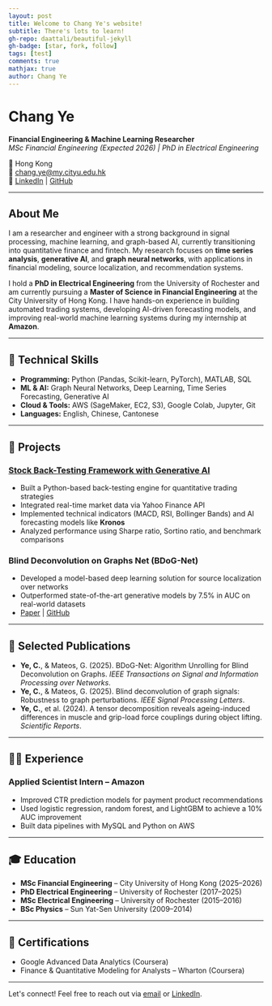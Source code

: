 ```yaml
---
layout: post
title: Welcome to Chang Ye's website!
subtitle: There's lots to learn!
gh-repo: daattali/beautiful-jekyll
gh-badge: [star, fork, follow]
tags: [test]
comments: true
mathjax: true
author: Chang Ye
---
```

# Chang Ye

**Financial Engineering & Machine Learning Researcher**  
*MSc Financial Engineering (Expected 2026) | PhD in Electrical Engineering*

📍 Hong Kong  
📧 chang.ye@my.cityu.edu.hk  
🔗 [LinkedIn](www.linkedin.com/in/ye-chang) | [GitHub](github.com/Yechang618)

---

## About Me

I am a researcher and engineer with a strong background in signal processing, machine learning, and graph-based AI, currently transitioning into quantitative finance and fintech. My research focuses on **time series analysis**, **generative AI**, and **graph neural networks**, with applications in financial modeling, source localization, and recommendation systems.

I hold a **PhD in Electrical Engineering** from the University of Rochester and am currently pursuing a **Master of Science in Financial Engineering** at the City University of Hong Kong. I have hands-on experience in building automated trading systems, developing AI-driven forecasting models, and improving real-world machine learning systems during my internship at **Amazon**.

---

## 🔧 Technical Skills

- **Programming:** Python (Pandas, Scikit-learn, PyTorch), MATLAB, SQL
- **ML & AI:** Graph Neural Networks, Deep Learning, Time Series Forecasting, Generative AI
- **Cloud & Tools:** AWS (SageMaker, EC2, S3), Google Colab, Jupyter, Git
- **Languages:** English, Chinese, Cantonese

---

## 🚀 Projects

### [Stock Back-Testing Framework with Generative AI](https://github.com/Yechang618)
- Built a Python-based back-testing engine for quantitative trading strategies
- Integrated real-time market data via Yahoo Finance API
- Implemented technical indicators (MACD, RSI, Bollinger Bands) and AI forecasting models like **Kronos**
- Analyzed performance using Sharpe ratio, Sortino ratio, and benchmark comparisons

### Blind Deconvolution on Graphs Net (BDoG-Net)
- Developed a model-based deep learning solution for source localization over networks
- Outperformed state-of-the-art generative models by 7.5% in AUC on real-world datasets
- [Paper](https://doi.org/10.1109/TSIPN.2025.3608959) | [GitHub](https://github.com/Yechang618)

---

## 📄 Selected Publications

- **Ye, C.**, & Mateos, G. (2025). BDoG-Net: Algorithm Unrolling for Blind Deconvolution on Graphs. *IEEE Transactions on Signal and Information Processing over Networks*.
- **Ye, C.**, & Mateos, G. (2025). Blind deconvolution of graph signals: Robustness to graph perturbations. *IEEE Signal Processing Letters*.
- **Ye, C.**, et al. (2024). A tensor decomposition reveals ageing-induced differences in muscle and grip-load force couplings during object lifting. *Scientific Reports*.

---

## 👨‍💻 Experience

### Applied Scientist Intern – Amazon
- Improved CTR prediction models for payment product recommendations
- Used logistic regression, random forest, and LightGBM to achieve a 10% AUC improvement
- Built data pipelines with MySQL and Python on AWS

---

## 🎓 Education

- **MSc Financial Engineering** – City University of Hong Kong (2025–2026)  
- **PhD Electrical Engineering** – University of Rochester (2017–2025)  
- **MSc Electrical Engineering** – University of Rochester (2015–2016)  
- **BSc Physics** – Sun Yat-Sen University (2009–2014)

---

## 📜 Certifications

- Google Advanced Data Analytics (Coursera)
- Finance & Quantitative Modeling for Analysts – Wharton (Coursera)

---

Let's connect! Feel free to reach out via [email](chang.ye@my.cityu.edu.hk) or [LinkedIn](www.linkedin.com/in/ye-chang).
